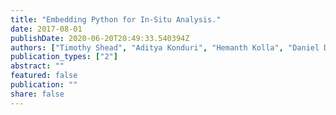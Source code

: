 ```yaml
---
title: "Embedding Python for In-Situ Analysis."
date: 2017-08-01
publishDate: 2020-06-20T20:49:33.540394Z
authors: ["Timothy Shead", "Aditya Konduri", "Hemanth Kolla", "Daniel Dunlavy", "W. Philip Kegelmeyer"]
publication_types: ["2"]
abstract: ""
featured: false
publication: ""
share: false
---
```


